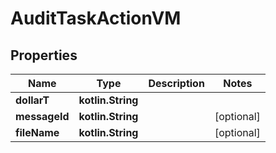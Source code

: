 
# AuditTaskActionVM

## Properties
Name | Type | Description | Notes
------------ | ------------- | ------------- | -------------
**dollarT** | **kotlin.String** |  | 
**messageId** | **kotlin.String** |  |  [optional]
**fileName** | **kotlin.String** |  |  [optional]



